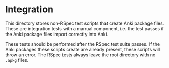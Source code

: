 # Integration

This directory stores non-RSpec test scripts that create Anki package files. These are integration tests with a manual component, i.e. the test passes if the Anki package files import correctly into Anki.

These tests should be performed after the RSpec test suite passes. If the Anki packages these scripts create are already present, these scripts will throw an error. The RSpec tests always leave the root directory with no `.apkg` files.
